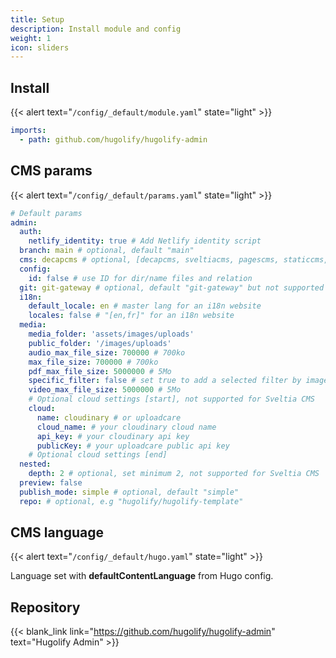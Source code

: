 ```yaml
---
title: Setup
description: Install module and config
weight: 1
icon: sliders
---
```


## Install

{{< alert text="`/config/_default/module.yaml`" state="light" >}}

```yml
imports:
  - path: github.com/hugolify/hugolify-admin
```

## CMS params

{{< alert text="`/config/_default/params.yaml`" state="light" >}}

```yml
# Default params
admin:
  auth:
    netlify_identity: true # Add Netlify identity script
  branch: main # optional, default "main"
  cms: decapcms # optional, [decapcms, sveltiacms, pagescms, staticcms, netlifycms] 
  config:
    id: false # use ID for dir/name files and relation
  git: git-gateway # optional, default "git-gateway" but not supported for Sveltia CMS
  i18n:
    default_locale: en # master lang for an i18n website 
    locales: false # "[en,fr]" for an i18n website
  media:
    media_folder: 'assets/images/uploads'
    public_folder: '/images/uploads'
    audio_max_file_size: 700000 # 700ko
    max_file_size: 700000 # 700ko
    pdf_max_file_size: 5000000 # 5Mo
    specific_filter: false # set true to add a selected filter by image
    video_max_file_size: 5000000 # 5Mo
    # Optional cloud settings [start], not supported for Sveltia CMS
    cloud:
      name: cloudinary # or uploadcare
      cloud_name: # your cloudinary cloud name
      api_key: # your cloudinary api key
      publicKey: # your uploadcare public api key
    # Optional cloud settings [end] 
  nested:
    depth: 2 # optional, set minimum 2, not supported for Sveltia CMS
  preview: false
  publish_mode: simple # optional, default "simple"
  repo: # optional, e.g "hugolify/hugolify-template"
```

## CMS language

{{< alert text="`/config/_default/hugo.yaml`" state="light" >}}

Language set with **defaultContentLanguage** from Hugo config.

## Repository

{{< blank_link link="https://github.com/hugolify/hugolify-admin" text="Hugolify Admin" >}}
